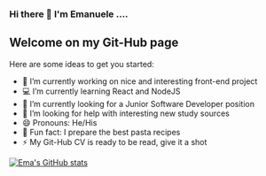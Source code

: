 ### Hi there 👋 I'm Emanuele ....

## Welcome on my Git-Hub page 








Here are some ideas to get you started:

- 🔭 I’m currently working on nice and interesting front-end project
- :computer: I’m currently learning React and NodeJS
- :office: I’m currently looking for a Junior Software Developer position
- 🤔 I’m looking for help with interesting new study sources
- 😄 Pronouns: He/His
- :spaghetti: Fun fact: I prepare the best pasta recipes
- ⚡ My Git-Hub CV is ready to be read, give it a shot

[![Ema's GitHub stats](https://github-readme-stats.vercel.app/api?username=Emanuele-20)](https://github.com/anuraghazra/github-readme-stats)
